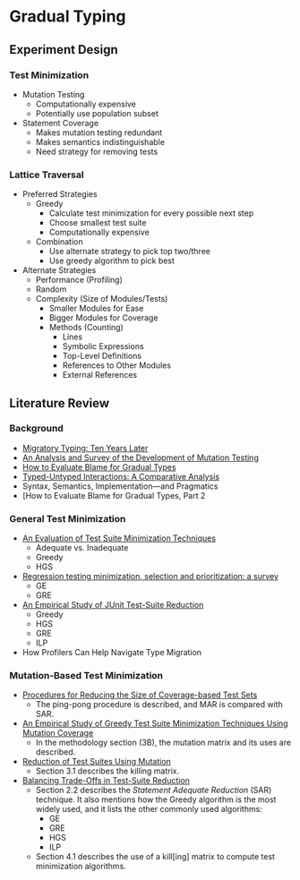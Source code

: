 # Gradual Typing
## Experiment Design
### Test Minimization
- Mutation Testing
  - Computationally expensive
  - Potentially use population subset
- Statement Coverage
  - Makes mutation testing redundant
  - Makes semantics indistinguishable
  - Need strategy for removing tests
### Lattice Traversal
- Preferred Strategies
  - Greedy
    - Calculate test minimization for every possible next step
    - Choose smallest test suite
    - Computationally expensive
  - Combination
    - Use alternate strategy to pick top two/three
    - Use greedy algorithm to pick best
- Alternate Strategies
  - Performance (Profiling)
  - Random
  - Complexity (Size of Modules/Tests)
  	- Smaller Modules for Ease
  	- Bigger Modules for Coverage
  	- Methods (Counting)
  		- Lines
  		- Symbolic Expressions
  		- Top-Level Definitions
  		- References to Other Modules
  		- External References
## Literature Review
### Background
- [Migratory Typing: Ten Years Later](https://www2.ccs.neu.edu/racket/pubs/typed-racket.pdf)
- [An Analysis and Survey of the Development of Mutation Testing](https://citeseerx.ist.psu.edu/document?doi=d7c38286734419b52de4262c9802ebdfcf4b9447)
- [How to Evaluate Blame for Gradual Types](https://llazarek.github.io/doc/icfp-2021-corrected.pdf)
- [Typed-Untyped Interactions: A Comparative Analysis](https://cs.brown.edu/people/bgreenma/publications/apples-to-apples/gdf-toplas-2023.pdf)
- Syntax, Semantics, Implementation—and Pragmatics
- [How to Evaluate Blame for Gradual Types, Part 2

### General Test Minimization
- [An Evaluation of Test Suite Minimization Techniques](https://www.cqse.eu/fileadmin/content/news/publications/2020-test-suite-minimization-swqd.pdf)
  - Adequate vs. Inadequate
  - Greedy
  - HGS
- [Regression testing minimization, selection and prioritization: a survey](https://coinse.github.io/publications/pdfs/Yoo2010fk.pdf)
  - GE
  - GRE
- [An Empirical Study of JUnit Test-Suite Reduction](https://personal.utdallas.edu/~lxz144130/publications/issre2011.pdf)
  - Greedy
  - HGS
  - GRE
  - ILP
- How Profilers Can Help Navigate Type Migration

### Mutation-Based Test Minimization
- [Procedures for Reducing the Size of Coverage-based Test Sets](https://cs.gmu.edu/~offutt/rsrch/papers/regress.pdf)
  - The ping-pong procedure is described, and MAR is compared with SAR.
- [An Empirical Study of Greedy Test Suite Minimization Techniques Using Mutation Coverage](https://ieeexplore.ieee.org/stamp/stamp.jsp?arnumber=10160008)
  - In the methodology section (3B), the mutation matrix and its uses are described.
- [Reduction of Test Suites Using Mutation](https://link.springer.com/content/pdf/10.1007/978-3-642-28872-2_29.pdf)
  - Section 3.1 describes the killing matrix.
- [Balancing Trade-Offs in Test-Suite Reduction](https://users.ece.utexas.edu/~gligoric/papers/ShiETAL14EvolRed.pdf)
  - Section 2.2 describes the *Statement Adequate Reduction* (SAR) technique. It also mentions how the Greedy algorithm is the most widely used, and it lists the other commonly used algorithms:
    - GE
    - GRE
    - HGS
    - ILP
  - Section 4.1 describes the use of a kill\[ing] matrix to compute test minimization algorithms.
